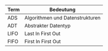 | Term  | Bedeutung                                         |
|-------|---------------------------------------------------|
| ADS   | Algorithmen und Datenstrukturen                   |
| ADT   | Abstrakter Datentyp                               |
| LIFO  | Last In First Out                                 |
| FIFO  | First In First Out                                |
